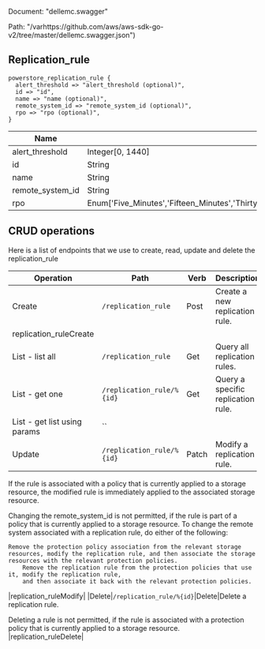 Document: "dellemc.swagger"


Path: "/varhttps://github.com/aws/aws-sdk-go-v2/tree/master/dellemc.swagger.json")

## Replication_rule



```puppet
powerstore_replication_rule {
  alert_threshold => "alert_threshold (optional)",
  id => "id",
  name => "name (optional)",
  remote_system_id => "remote_system_id (optional)",
  rpo => "rpo (optional)",
}
```

| Name        | Type           | Required       |
| ------------- | ------------- | ------------- |
|alert_threshold | Integer[0, 1440] | false |
|id | String | true |
|name | String | false |
|remote_system_id | String | false |
|rpo | Enum['Five_Minutes','Fifteen_Minutes','Thirty_Minutes','One_Hour','Six_Hours','Twelve_Hours','One_Day'] | false |



## CRUD operations

Here is a list of endpoints that we use to create, read, update and delete the replication_rule

| Operation | Path | Verb | Description | OperationID |
| ------------- | ------------- | ------------- | ------------- | ------------- |
|Create|`/replication_rule`|Post|Create a new replication rule.
|replication_ruleCreate|
|List - list all|`/replication_rule`|Get|Query all replication rules.|replication_ruleCollectionQuery|
|List - get one|`/replication_rule/%{id}`|Get|Query a specific replication rule.|replication_ruleInstanceQuery|
|List - get list using params|``||||
|Update|`/replication_rule/%{id}`|Patch|Modify a replication rule.

If the rule is associated with a policy that is currently applied to
a storage resource, the modified rule is immediately applied
to the associated storage resource.

Changing the remote_system_id is not permitted, if the rule is part of a policy that
is currently applied to a storage resource. To change the remote system associated with a
replication rule, do either of the following:

    Remove the protection policy association from the relevant storage resources, modify the replication rule, and then associate the storage resources with the relevant protection policies.
        Remove the replication rule from the protection policies that use it, modify the replication rule,
        and then associate it back with the relevant protection policies. 
            
|replication_ruleModify|
|Delete|`/replication_rule/%{id}`|Delete|Delete a replication rule.

Deleting a rule is not permitted, if the rule is associated with a protection policy that
is currently applied to a storage resource.
|replication_ruleDelete|
